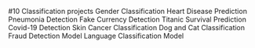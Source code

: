 #10 Classification projects 
Gender Classification
Heart Disease Prediction
Pneumonia Detection
Fake Currency Detection
Titanic Survival Prediction
Covid-19 Detection
Skin Cancer Classification
Dog and Cat Classification
Fraud Detection Model
Language Classification Model
